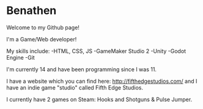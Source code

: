 # Benathen

Welcome to my Github page!

I'm a Game/Web developer!

My skills include:
  -HTML, CSS, JS
  -GameMaker Studio 2
  -Unity
  -Godot Engine
  -Git

I'm currently 14 and have been programming since I was 11.

I have a website which you can find here: http://fifthedgestudios.com/ and I have an indie game "studio" called Fifth Edge Studios.

I currently have 2 games on Steam: Hooks and Shotguns & Pulse Jumper.
